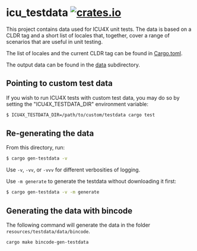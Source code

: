 # icu_testdata [![crates.io](http://meritbadge.herokuapp.com/icu_testdata)](https://crates.io/crates/icu_testdata)

This project contains data used for ICU4X unit tests. The data is based on a CLDR tag and a short list of locales that, together, cover a range of scenarios that are useful in unit testing.

The list of locales and the current CLDR tag can be found in [Cargo.toml](./Cargo.toml).

The output data can be found in the [data](./data/) subdirectory.

## Pointing to custom test data

If you wish to run ICU4X tests with custom test data, you may do so by setting the "ICU4X_TESTDATA_DIR" environment variable:

```bash
$ ICU4X_TESTDATA_DIR=/path/to/custom/testdata cargo test
```

## Re-generating the data

From this directory, run:

```bash
$ cargo gen-testdata -v
```

Use `-v`, `-vv`, or `-vvv` for different verbosities of logging.

Use `-m generate` to generate the testdata without downloading it first:

```bash
$ cargo gen-testdata -v -m generate
```

## Generating the data with bincode

The following command will generate the data in the folder `resources/testdata/data/bincode`.

```bash
cargo make bincode-gen-testdata
```
